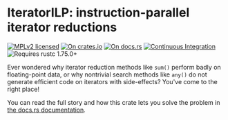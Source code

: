 # IteratorILP: instruction-parallel iterator reductions

[![MPLv2 licensed](https://img.shields.io/badge/license-MPLv2-blue.svg)](./LICENSE)
[![On crates.io](https://img.shields.io/crates/v/iterator_ilp.svg)](https://crates.io/crates/iterator_ilp)
[![On docs.rs](https://docs.rs/iterator_ilp/badge.svg)](https://docs.rs/iterator_ilp/)
[![Continuous Integration](https://img.shields.io/github/actions/workflow/status/HadrienG2/iterator_ilp/ci.yml?branch=master)](https://github.com/HadrienG2/iterator_ilp/actions?query=workflow%3A%22Continuous+Integration%22)
![Requires rustc
1.75.0+](https://img.shields.io/badge/rustc-1.75.0+-lightgray.svg)

Ever wondered why iterator reduction methods like `sum()` perform badly on
floating-point data, or why nontrivial search methods like `any()` do not
generate efficient code on iterators with side-effects? You've come to the right
place!

You can read the full story and how this crate lets you solve the problem in
[the docs.rs documentation](https://docs.rs/iterator_ilp/latest/iterator_ilp/).
